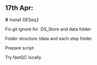 ## 17th Apr:

 **X** Install DESeq2

Fix git ignore for .DS_Store and data folder

Folder structure /data and each step folder

Prepare script

Try fastQC locally





